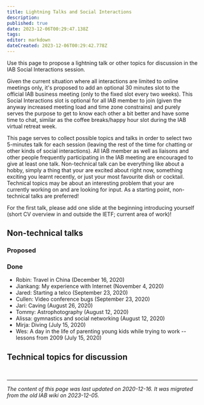 ```yaml
---
title: Lightning Talks and Social Interactions
description: 
published: true
date: 2023-12-06T00:29:47.138Z
tags: 
editor: markdown
dateCreated: 2023-12-06T00:29:42.778Z
---
```


Use this page to propose a lightning talk or other topics for discussion in the IAB Social Interactions session.

Given the current situation where all interactions are limited to online meetings only, it's proposed to add an optional 30 minutes slot to the official IAB business meeting (only to the fixed slot every two weeks). This Social Interactions slot is optional for all IAB member to join (given the anyway increased meeting load and time zone constrains) and purely serves the purpose to get to know each other a bit better and have some time to chat, similar as the coffee breaks/happy hour slot during the IAB virtual retreat week.

This page serves to collect possible topics and talks in order to select two 5-minutes talk for each session (leaving the rest of the time for chatting or other kinds of social interactions). All IAB member as well as liaisons and other people frequently participating in the IAB meeting are encouraged to give at least one talk. Non-technical talk can be everything like about a hobby, simply a thing that your are excited about right now, something exciting you learnt recently, or just your most favourite dish or cocktail. Technical topics may be about an interesting problem that your are currently working on and are looking for input. As a starting point, non-technical talks are preferred!

For the first talk, please add one slide at the beginning introducing yourself (short CV overview in and outside the IETF; current area of work)!

## Non-technical talks
### Proposed
### Done
- Robin: Travel in China (December 16, 2020)
- Jiankang: My experience with Internet (November 4, 2020)
- Jared: Starting a telco (September 23, 2020)
- Cullen: Video conference bugs (September 23, 2020)
- Jari: Caving (August 26, 2020)
- Tommy: Astrophotography (August 12, 2020)
- Alissa: gymnastics and social networking (August 12, 2020)
- Mirja: Diving (July 15, 2020)
- Wes: A day in the life of parenting young kids while trying to work -- lessons from 2009 (July 15, 2020)
## Technical topics for discussion

&nbsp;
&nbsp;
&nbsp;

---

*The content of this page was last updated on 2020-12-16. It was migrated from the old IAB wiki on 2023-12-05.*